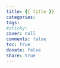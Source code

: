 ```yaml
---
title: {{ title }}
categories:
tags:
#sticky:
cover: null
comments: false
toc: true
donate: false
share: true
---
```

